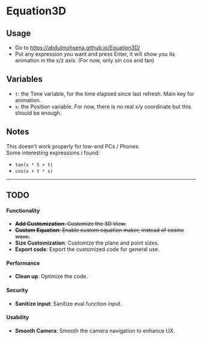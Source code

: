 # Equation3D

## Usage
- Go to https://abdulmohsena.github.io/Equation3D/
- Put any expression you want and press Enter, it will show you its animation in the x/z axis. (For now, only sin cos and tan)


## Variables
- ```t```: the Time variable, for the time elapsed since last refresh. Main key for animation.
- ```x```: the Position variable. For now, there is no real x/y coordinate but this should be enough.

## Notes
This doesn't work properly for low-end PCs / Phones. \
Some interesting expressions i found:
- ```tan(x * 5 + t)```
- ```cos(x + t * x)```

---
 
## TODO
#### Functionality
- ~~**Add Customization**: Customize the 3D View.~~
- ~~**Custom Equation**: Enable custom equation maker, instead of cosine wave.~~
- **Size Customization**: Customize the plane and point sizes.
- **Export code**: Export the customized code for general use.

#### Performance
- **Clean up**: Optimize the code.

#### Security
- **Sanitize input**: Sanitize eval function input.

#### Usability
- **Smooth Camera**: Smooth the camera navigation to enhance UX.
